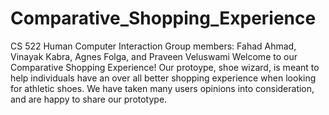 # Comparative_Shopping_Experience
CS 522 Human Computer Interaction
Group members: Fahad Ahmad, Vinayak Kabra, Agnes Folga, and Praveen Veluswami
Welcome to our Comparative Shopping Experience!
Our protoype, shoe wizard, is meant to help individuals have an over all better shopping experience when looking for athletic shoes.
We have taken many users opinions into consideration, and are happy to share our prototype.
